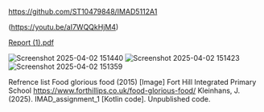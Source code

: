 https://github.com/ST10479848/IMAD5112A1

(https://youtu.be/aI7WQQkHjM4)

[Report (1).pdf](https://github.com/user-attachments/files/19549531/Report.1.pdf)

![Screenshot 2025-04-02 151440](https://github.com/user-attachments/assets/713f9119-8dd6-4415-b677-a9a9eaa96e49)
![Screenshot 2025-04-02 151423](https://github.com/user-attachments/assets/b94230a8-d955-4b56-b4de-d9ec0ebf9cc2)
![Screenshot 2025-04-02 151359](https://github.com/user-attachments/assets/7c1cba7e-5942-4f71-b3ec-3fe73f4acbd1)

Refrence list
Food glorious food (2015) [Image] Fort Hill Integrated Primary School https://www.forthillips.co.uk/food-glorious-food/
Kleinhans, J. (2025). IMAD_assignment_1 [Kotlin code]. Unpublished code. 
